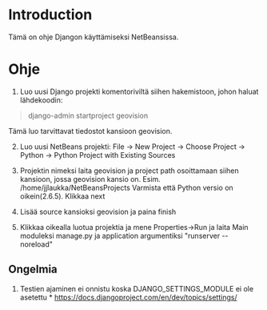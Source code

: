 # Introduction #

Tämä on ohje Djangon käyttämiseksi NetBeansissa.


# Ohje #

1. Luo uusi Django projekti komentoriviltä siihen hakemistoon, johon haluat lähdekoodin:

> django-admin startproject geovision

Tämä luo tarvittavat tiedostot kansioon geovision.

2. Luo uusi NetBeans projekti: File -> New Project -> Choose Project -> Python -> Python Project with Existing Sources

3. Projektin nimeksi laita geovision ja project path osoittamaan siihen kansioon, jossa geovision kansio on. Esim. /home/jjlaukka/NetBeansProjects
Varmista että Python versio on oikein(2.6.5). Klikkaa next

4. Lisää source kansioksi geovision ja paina finish

5. Klikkaa oikealla luotua projektia ja mene Properties->Run ja laita Main moduleksi manage.py ja application argumentiksi "runserver --noreload"

## Ongelmia ##
  1. Testien ajaminen ei onnistu koska DJANGO\_SETTINGS\_MODULE ei ole asetettu
    * https://docs.djangoproject.com/en/dev/topics/settings/